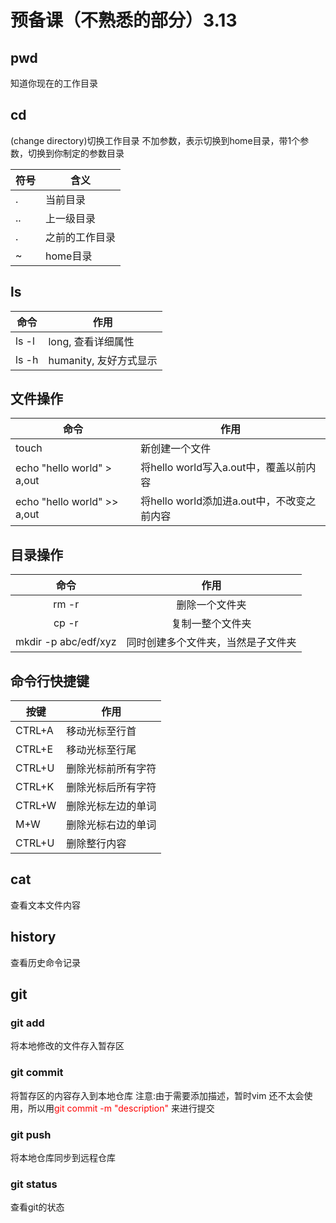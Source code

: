 # 预备课（不熟悉的部分）3.13
## pwd 
知道你现在的工作目录
## cd
(change directory)切换工作目录
不加参数，表示切换到home目录，带1个参数，切换到你制定的参数目录

符号|含义
---|---
. | 当前目录
..| 上一级目录
. |之前的工作目录
~ |home目录
## ls

命令 | 作用
---|---
ls -l | long, 查看详细属性
ls -h | humanity, 友好方式显示
## 文件操作
命令 | 作用
---|---
touch | 新创建一个文件
echo "hello world" > a,out | 将hello world写入a.out中，覆盖以前内容
echo "hello world" >> a,out | 将hello world添加进a.out中，不改变之前内容
## 目录操作
命令 | 作用
:-:|:-:
rm -r | 删除一个文件夹 
cp -r | 复制一整个文件夹
mkdir -p abc/edf/xyz | 同时创建多个文件夹，当然是子文件夹
## 命令行快捷键
按键 | 作用
---|---
CTRL+A | 移动光标至行首
CTRL+E | 移动光标至行尾
CTRL+U | 删除光标前所有字符
CTRL+K | 删除光标后所有字符
CTRL+W | 删除光标左边的单词
M+W | 删除光标右边的单词
CTRL+U | 删除整行内容
## cat 
查看文本文件内容
## history
查看历史命令记录
## git
### git add 
将本地修改的文件存入暂存区
### git commit
将暂存区的内容存入到本地仓库
注意:由于需要添加描述，暂时vim 还不太会使用，所以用<font color=red>git commit -m "description"</font> 来进行提交

### git push
将本地仓库同步到远程仓库
### git status
查看git的状态
